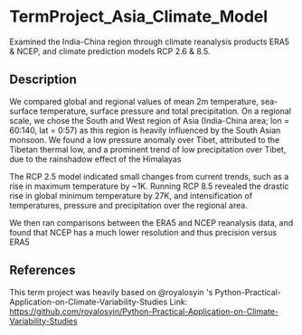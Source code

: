 # TermProject_Asia_Climate_Model
Examined the India-China region through climate reanalysis products ERA5 &amp; NCEP, and climate prediction models RCP 2.6 &amp; 8.5.

## Description
We compared global and regional values of mean 2m temperature, sea-surface temperature, surface pressure and total precipitation. On a regional scale, we chose the South and West region of Asia (India-China area; lon = 60:140, lat = 0:57) as this region is heavily influenced by the South Asian monsoon. We found a low pressure anomaly over Tibet, attributed to the Tibetan thermal low, and a prominent trend of low precipitation over Tibet, due to the rainshadow effect of the Himalayas
   
The RCP 2.5 model indicated small changes from current trends, such as a rise in maximum temperature by ~1K. Running RCP 8.5 revealed the drastic rise in global minimum temperature by 27K, and intensification of temperatures, pressure and precipitation over the regional area. 

We then ran comparisons between the ERA5 and NCEP reanalysis data, and found that NCEP has a much lower resolution and thus precision versus ERA5

## References
This term project was heavily based on @royalosyin 's Python-Practical-Application-on-Climate-Variability-Studies
Link: https://github.com/royalosyin/Python-Practical-Application-on-Climate-Variability-Studies
